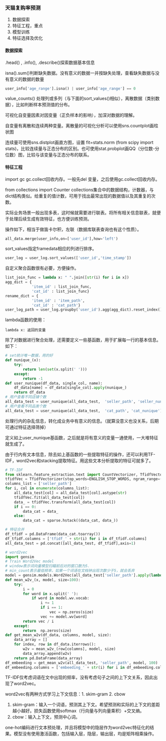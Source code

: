 ### 天猫复购率预测

1. 数据探索
2. 特征工程，重点
3. 模型训练
4. 特征选择及优化

#### 数据探索

.head() , .info(), .describe()探索数据基本信息

isna().sum()判断缺失数据。没有意义的数据一并按缺失处理，查看缺失数据与没有意义的数据的数量

```python
user_info['age_range'].isna() | user_info['age_range'] == 0
```

value_counts() 处理列或多列（与下面的sort_values()相似），离散数据（类别数据），比如判断样本预测值的分布。

可视化自变量因素对因变量（正负样本的影响），加深对数据的理解。

自变量有离散和连续两种变量。离散量的可视化分析可以使用sns.countplot画柱状图

连续量可使用sns.distplot画直方图，设置 fit=stats.norm (from scipy import stats)，比较连续量与正态分布的区别。也可使用stat.probplot画QQ（分位数-分位数）图，比较与该变量与正态分布的联系。

#### 特征工程

import gc   gc.collect回收内存。一般先del 变量，之后使用gc.collect回收内存。

from collections import Counter     collections集合中的数据结构，计数器，与dict结构类似。给重复的值计数，可用于找出最常出现的数据值以及其重复的次数。

实际业务场景一般出现多表，这时候就需要进行联表。将所有相关信息联表，就便于处理后续生成有效特征，也方便训练预测。

操作如下，相当于做笛卡尔积，左联（数据库联表查询也有这个性质）。

```python
all_data.merge(user_info,on=['user_id'],how='left') 
```

sort_values指定framedata相应的列进行排序。

```python
user_log = user_log.sort_values(['user_id','time_stamp'])
```

自定义聚合函数很有必要，方便操作。

```python
list_join_func = lambda x: " ".join([str(i) for i in x])
agg_dict = {
            'item_id' : list_join_func, 
            'cat_id' : list_join_func}
rename_dict = {
            'item_id' : 'item_path',
            'cat_id' : 'cat_path'}
user_log_path = user_log.groupby('user_id').agg(agg_dict).reset_index().rename(columns=rename_dict) 
```

lambda函数的使用：

```pythonn
lambda x: 返回的变量
```

除了对数据进行聚合处理，还需要定义一些基函数，用于扩展每一行的基本信息。如下：

```python
# set统计唯一数据，用的好
def nunique_(x):
    try:
        return len(set(x.split(' ')))
    except:
        return -1
def user_nunique(df_data, single_col, name):
    df_data[name] = df_data[single_col].apply(nunique_)
    return df_data
# 用户查看不同店铺个数
all_data_test = user_nunique(all_data_test,  'seller_path', 'seller_nunique')
# 用户查看不同品类个数
all_data_test = user_nunique(all_data_test,  'cat_path', 'cat_nunique')
```

处理行内的杂乱信息，转化成业务中有意义的信息。（就算没意义也没关系，后期可通过特征选择筛掉）

定义如上user_nunique基函数，之后就是将有意义的变量一通使用，一大堆特征就生成了。

由于行内有文本信息，除去如上基函数的一些提取特征的操作，还可以利用TF-IDF，word2vec和stacking提取特征。用这些文本分析提取的特征可就多了。

```python
# TF-IDF
from sklearn.feature_extraction.text import CountVectorizer, TfidfVectorizer, ENGLISH_STOP_WORDS
tfidfVec = TfidfVectorizer(stop_words=ENGLISH_STOP_WORDS, ngram_range=(1, 1), max_features=100)
columns_list = ['seller_path']
for i, col in enumerate(columns_list):
    all_data_test[col] = all_data_test[col].astype(str)
    tfidfVec.fit(all_data_test[col])
    data_ = tfidfVec.transform(all_data_test[col])
    if i == 0:
        data_cat = data_
    else:
        data_cat = sparse.hstack((data_cat, data_))

# 特征合并
df_tfidf = pd.DataFrame(data_cat.toarray())
df_tfidf.columns = ['tfidf_' + str(i) for i in df_tfidf.columns]
all_data_test = pd.concat([all_data_test, df_tfidf],axis=1)
```

```python
# word2vec
import gensim
# Train Word2Vec model
# window表示词向量模型扫瞄前后对的窗口数为5.
# min_count表示最低频率，如果一个词语在文档钟出现次数少于5，就会丢弃
model = gensim.models.Word2Vec(all_data_test['seller_path'].apply(lambda x: x.split(' ')), window=5, min_count=5, workers=4)
def mean_w2v_(x, model, size=100):
    try:
        i = 0
        for word in x.split(' '):
            if word in model.wv.vocab:
                i += 1
                if i == 1:
                    vec = np.zeros(size)
                vec += model.wv[word]
        return vec / i 
    except:
        return  np.zeros(size)
def get_mean_w2v(df_data, columns, model, size):
    data_array = []
    for index, row in df_data.iterrows():
        w2v = mean_w2v_(row[columns], model, size)
        data_array.append(w2v)
    return pd.DataFrame(data_array)
df_embeeding = get_mean_w2v(all_data_test, 'seller_path', model, 100)
df_embeeding.columns = ['embeeding_' + str(i) for i in df_embeeding.columns]
```

TF-IDF仅考虑词语在文中出现的频率，没有考虑句子之间的上下文关系，因此出现了word2vec。

word2vec有两种方式学习上下文信息：1. skim-gram          2. cbow

1. skim-gram：输入一个词语，预测其上下文。希望预测和实际的上下文的差距越小越好。损失函数使用softmax（行向量与列向量乘积）+交叉熵。
2. cbow：输入上下文，预测中心词。

one-hot编码进行文本预处理，并且将模型中的隐层作为word2vec特征化的结果。模型没有使用激活函数，包括输入层，隐层，输出层，均是矩阵相乘操作。



